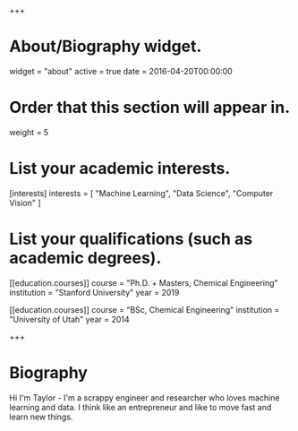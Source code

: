 +++
# About/Biography widget.
widget = "about"
active = true
date = 2016-04-20T00:00:00

# Order that this section will appear in.
weight = 5

# List your academic interests.
[interests]
  interests = [
    "Machine Learning",
    "Data Science",
    "Computer Vision"
  ]

# List your qualifications (such as academic degrees).
[[education.courses]]
  course = "Ph.D. + Masters, Chemical Engineering"
  institution = "Stanford University"
  year = 2019

[[education.courses]]
  course = "BSc, Chemical Engineering"
  institution = "University of Utah"
  year = 2014

+++

# Biography

Hi I'm Taylor - I'm a scrappy engineer and researcher who loves machine learning and data. I think like an entrepreneur and like to move fast and learn new things. 

